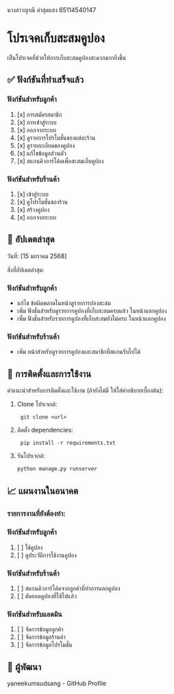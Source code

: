 นางสาวญาณี คำสุดแสง 65114540147

# โปรเจคเก็บสะสมคูปอง
เป็นโปรเจคที่ช่วยให้การเก็บสะสมคูปองสะดวกมากยิ่งขึ้น

## ✅ ฟังก์ชันที่ทำเสร็จแล้ว

### ฟังก์ชันสำหรับลูกค้า
1. [x] การสมัครสมาชิก
2. [x] การเข้าสู่ระบบ
3. [x] ออกจากระบบ
4. [x] ดูรายการโปรโมชั่นของแต่ละร้าน
5. [x] ดูรายละเอียดของคูปอง
6. [x] แก้ไขข้อมูลส่วนตัว
7. [x] สแกนคิวอาร์โค้ดเพื่อสะสมเก็บคูปอง

### ฟังก์ชันสำหรับร้านค้า
1. [x] เข้าสู่ระบบ
2. [x] ดูโปรโมชั่นของร้าน
3. [x] สร้างคูปอง
4. [x] ออกจากระบบ

## 📌 อัปเดตล่าสุด

วันที่: [15 มกราคม 2568]

สิ่งที่อัปเดตล่าสุด:

### ฟังก์ชันสำหรับลูกค้า
- แก้ไข ข้อผิดพลาดในหน้าดูรายการปองสะสม 
- เพิ่ม ฟังชั่นสำหรับดูรายการคูปองที่เก็บสะสมครบแล้ว ในหน้าแลกคูปอง
- เพื่ม ฟังชั่นสำหรับรายการคูปองที่เก็บสะสมยังไม่ครบ ในหน้าแลกคูปอง

### ฟังก์ชันสำหรับร้านค้า
- เพิ่ม หน้าสำหรับดูรายการคูปองและสมาชิกที่สแกนรับไปได้


## 🚀 การติดตั้งและการใช้งาน
คำแนะนำสำหรับการติดตั้งและใช้งาน (ถ้ายังไม่มี ให้ใส่คำอธิบายเบื้องต้น):

1. Clone โปรเจกต์:

        git clone <url>

2. ติดตั้ง dependencies:

        pip install -r requirements.txt

3. รันโปรเจกต์:

       python manage.py runserver

## 📈 แผนงานในอนาคต

### รายการงานที่ยังต้องทำ:

### ฟังก์ชันสำหรับลูกค้า
1. [ ] ใช้คูปอง
2. [ ] ดูประวัติการใช้งานคูปอง

### ฟังก์ชันสำหรับร้านค้า
1. [ ] สแกนคิวอาร์โค้ดจากลูกค้าที่ทำการแลกคูปอง
2. [ ] ตัดยอดคูปองที่ใช้ไปแล้ว

### ฟังก์ชันสำหรับแอดมิน
1. [ ] จัดการข้อมูลลูกค้า
2. [ ] จัดการข้อมูลร้านค้า
3. [ ] จัดการข้อมูลโปรโมชั่น

## 👤 ผู้พัฒนา
yaneekumsudsang - GitHub Profile